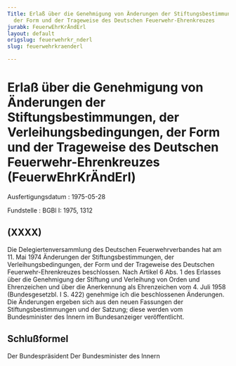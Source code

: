 ```yaml
---
Title: Erlaß über die Genehmigung von Änderungen der Stiftungsbestimmungen, der Verleihungsbedingungen,
  der Form und der Trageweise des Deutschen Feuerwehr-Ehrenkreuzes
jurabk: FeuerwEhrKrÄndErl
layout: default
origslug: feuerwehrkr_nderl
slug: feuerwehrkraenderl

---
```


# Erlaß über die Genehmigung von Änderungen der Stiftungsbestimmungen, der Verleihungsbedingungen, der Form und der Trageweise des Deutschen Feuerwehr-Ehrenkreuzes (FeuerwEhrKrÄndErl)

Ausfertigungsdatum
:   1975-05-28

Fundstelle
:   BGBl I: 1975, 1312



## (XXXX)

Die Delegiertenversammlung des Deutschen Feuerwehrverbandes hat am 11. Mai 1974 Änderungen der Stiftungsbestimmungen, der Verleihungsbedingungen, der Form und der Trageweise des Deutschen Feuerwehr-Ehrenkreuzes beschlossen.
Nach Artikel 6 Abs. 1 des Erlasses über die Genehmigung der Stiftung und Verleihung von Orden und Ehrenzeichen und über die Anerkennung als Ehrenzeichen vom 4. Juli 1958 (Bundesgesetzbl. I S. 422) genehmige ich die beschlossenen Änderungen. Die Änderungen ergeben sich aus den neuen Fassungen der Stiftungsbestimmungen und der Satzung; diese werden vom Bundesminister des Innern im Bundesanzeiger veröffentlicht.


## Schlußformel

Der Bundespräsident
Der Bundesminister des Innern

